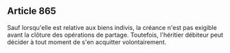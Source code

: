 Article 865
----
Sauf lorsqu'elle est relative aux biens indivis, la créance n'est pas exigible
avant la clôture des opérations de partage. Toutefois, l'héritier débiteur peut
décider à tout moment de s'en acquitter volontairement.
